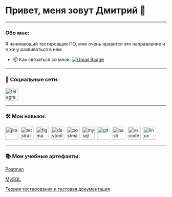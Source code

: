 # Привет, меня зовут Дмитрий 👋

---

### Обо мне:

Я начинающий тестировщик ПО, мне очень нравится это направление и я хочу развиваться в нем.

- 📫 Как связаться со мной: [![Gmail Badge](https://img.shields.io/badge/Gmail-D14836?style=for-the-badge&logo=gmail&logoColor=white)](mailto:viktdmit92@gmail.com)

---

### 🤝 Социальные сети:

  <div id="badges">
        <a href="https://t.me/viktdmit" target="_blank">
      <img src="https://cdn-icons-png.flaticon.com/512/2111/2111646.png" width="40" height="40" alt="telegram" />
    </a>
  </div>

---

### 🛠 Мои навыки:

<div>
  <img src="https://cdn.jsdelivr.net/gh/devicons/devicon/icons/jira/jira-original.svg" title="jira" alt="jira" width="40" height="40"/>&nbsp
  <img src="https://codahosted.io/packs/21236/unversioned/assets/LOGO/ba1091c59bab89cd2fd0f289622731fe16113d7b00905abe64759c313a4b73b76c1b0426076ed76cb74752234c734131df46992d5b8b48fc13e264240e4f7119f736cfeb64df36ded54b5cbf6198b9cadedf18dd0cac5c7dbcd16e6336c29363cd1292ba" title="testrail" alt="tetstrail" width="40" height="40"/>&nbsp
  <img src="https://cdn.jsdelivr.net/gh/devicons/devicon/icons/figma/figma-original.svg" title="figma" alt="figma" width="40" height="40"/>&nbsp
  <img src="https://d33wubrfki0l68.cloudfront.net/38b5c953a4667366685d55db55d057c86db1fc54/a0fdc/static/acae6b24d940347661ca901ea07f47c1/chrome-dev-logo-icon.png" title="devtools" alt="devtools" width="40" height="40"/>&nbsp
  <img src="https://seeklogo.com/images/P/postman-logo-0087CA0D15-seeklogo.com.png" title="postman" alt="postman" width="40" height="40"/>&nbsp
  <img src="https://cdn.jsdelivr.net/gh/devicons/devicon/icons/mysql/mysql-original.svg" title="mysql" alt="mysql" width="40" height="40"/>&nbsp
  <img src="https://cdn.jsdelivr.net/gh/devicons/devicon/icons/git/git-original.svg" title="git" alt="git" width="40" height="40"/>&nbsp
  <img src="https://upload.wikimedia.org/wikipedia/commons/thumb/4/4b/Bash_Logo_Colored.svg/1024px-Bash_Logo_Colored.svg.png?20180723054350" title="bash" alt="bash" width="40" height="40"/>&nbsp
  <img src="https://cdn.jsdelivr.net/gh/devicons/devicon/icons/vscode/vscode-original.svg" title="vscode" alt="vscode" width="40" height="40"/>&nbsp
  <img src="https://profilinator.rishav.dev/skills-assets/linux-original.svg" title="linux" alt="linux" width="40" height="40"/>&nbsp
</div>

---

### 📚 Мои учебные артефакты:

[Postman](https://github.com/ViktDmit/Postman)

[MySQL](https://github.com/ViktDmit/MySQL)

[Теория тестирования и тестовая документация](https://github.com/ViktDmit/Test-theory-and-test-documentation)
